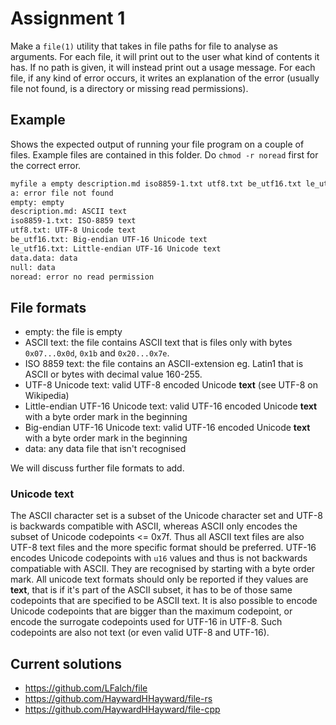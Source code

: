 # Assignment 1

Make a `file(1)` utility that takes in file paths for file to analyse as arguments. For each file, it will print out to the user what kind of contents it has. If no path is given, it will instead print out a usage message. For each file, if any kind of error occurs, it writes an explanation of the error (usually file not found, is a directory or missing read permissions).

## Example

Shows the expected output of running your file program on a couple of files. Example files are contained in this folder. Do `chmod -r noread` first for the correct error.

```sh
myfile a empty description.md iso8859-1.txt utf8.txt be_utf16.txt le_utf16.txt data.data null noread
a: error file not found
empty: empty
description.md: ASCII text
iso8859-1.txt: ISO-8859 text
utf8.txt: UTF-8 Unicode text
be_utf16.txt: Big-endian UTF-16 Unicode text
le_utf16.txt: Little-endian UTF-16 Unicode text
data.data: data
null: data
noread: error no read permission
```

## File formats

- empty: the file is empty
- ASCII text: the file contains ASCII text that is files only with bytes `0x07...0x0d`, `0x1b` and `0x20...0x7e`.
- ISO 8859 text: the file contains an ASCII-extension eg. Latin1 that is ASCII or bytes with decimal value 160-255.
- UTF-8 Unicode text: valid UTF-8 encoded Unicode **text** (see UTF-8 on Wikipedia)
- Little-endian UTF-16 Unicode text: valid UTF-16 encoded Unicode **text** with a byte order mark in the beginning
- Big-endian UTF-16 Unicode text: valid UTF-16 encoded Unicode **text** with a byte order mark in the beginning
- data: any data file that isn't recognised

We will discuss further file formats to add.

### Unicode text

The ASCII character set is a subset of the Unicode character set and UTF-8 is backwards compatible with ASCII, whereas ASCII only encodes
the subset of Unicode codepoints <= 0x7f. Thus all ASCII text files are also UTF-8 text files and the more specific format should be preferred.
UTF-16 encodes Unicode codepoints with `u16` values and thus is not backwards compatiable with ASCII. They are recognised by starting with a byte order mark.
All unicode text formats should only be reported if they values are **text**, that is if it's part of the ASCII subset, it has to be of those same codepoints
that are specified to be ASCII text. It is also possible to encode Unicode codepoints that are bigger than the maximum codepoint, or encode the surrogate codepoints
used for UTF-16 in UTF-8. Such codepoints are also not text (or even valid UTF-8 and UTF-16).

## Current solutions

- <https://github.com/LFalch/file>
- <https://github.com/HaywardHHayward/file-rs>
- <https://github.com/HaywardHHayward/file-cpp>
